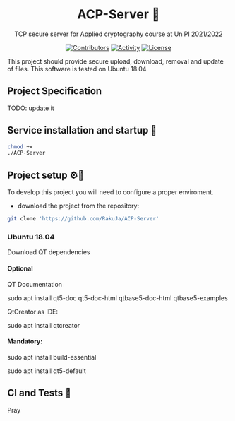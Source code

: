 <div align="center">
  <h1>ACP-Server 🚀 </h1>
</div>

<div align="center">

TCP secure server for Applied cryptography course at UniPI 2021/2022 

[![Contributors][contributors-badge]][contributors]
[![Activity][activity-badge]][activity]
[![License][license-badge]](COPYING)

</div>

This project should provide secure upload, download, removal and update of files. 
This software is tested on Ubuntu 18.04


## Project Specification

TODO: update it

## Service installation and startup 🏁
```bash
chmod +x
./ACP-Server
```

## Project setup ⚙️🔧

To develop this project you will need to configure a proper enviroment.

* download the project from the repository:
```bash
git clone 'https://github.com/RakuJa/ACP-Server'
```

### Ubuntu 18.04
Download QT dependencies 

#### Optional
QT Documentation 

sudo apt install qt5-doc qt5-doc-html qtbase5-doc-html qtbase5-examples

QtCreator as IDE:
 
sudo apt install qtcreator

#### Mandatory:

sudo apt install build-essential

sudo apt install qt5-default


## CI and Tests 🤖

Pray



[contributors-badge]: https://img.shields.io/github/contributors/RakuJa/ACP-Server "Contributors"

[contributors]: https://github.com/RakuJa/ACP-Server/graphs/contributors "Contributors"

[activity-badge]: https://img.shields.io/github/commit-activity/m/RakuJa/ACP-Server "Activity"

[activity]: https://github.com/RakuJa/ACP-Server/pulse "Activity"

[license-badge]: https://img.shields.io/github/license/RakuJa/ACP-Server
